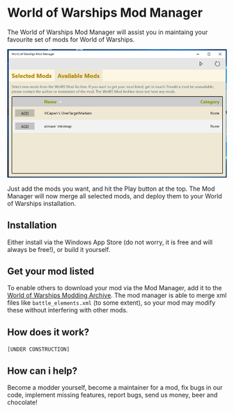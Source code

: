 # World of Warships Mod Manager

The World of Warships Mod Manager will assist you in maintaing your favourite set of mods for World of Warships.

![available mods tab](images/availablemods.png)

Just add the mods you want, and hit the Play button at the top. The Mod Manager will now merge all selected mods, and deploy them to your World of Warships installation.

## Installation

Either install via the Windows App Store (do not worry, it is free and will always be free!), or build it yourself.

## Get your mod listed

To enable others to download your mod via the Mod Manager, add it to the [World of Warships Modding Archive](https://github.com/WorldofWarshipsModding/wows_modarchive). The mod manager is able to merge xml files like `battle_elements.xml` (to some extent), so your mod may modify these without interfering with other mods.

## How does it work?

`[UNDER CONSTRUCTION]`

## How can i help?

Become a modder yourself, become a maintainer for a mod, fix bugs in our code, implement missing features, report bugs, send us money, beer and chocolate!